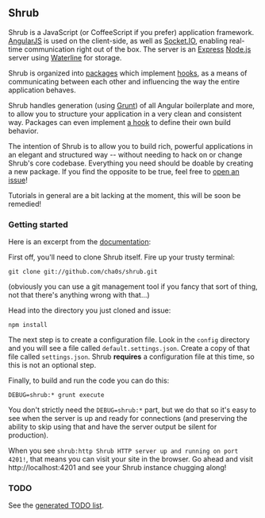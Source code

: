 ## Shrub

Shrub is a JavaScript (or CoffeeScript if you prefer) application
framework. [AngularJS](http://angularjs.org/) is used on the client-side, as
well as [Socket.IO](http://socket.io/), enabling real-time communication right
out of the box. The server is an [Express](http://expressjs.com)
[Node.js](http://nodejs.org/) server using
[Waterline](https://github.com/balderdashy/waterline) for storage.

Shrub is organized into [packages](packages) which implement [hooks](hooks),
as a means of communicating between each other and influencing the way the
entire application behaves.

Shrub handles generation (using [Grunt](http://gruntjs.com/)) of all Angular
boilerplate and more, to allow you to structure your application in a very
clean and consistent way. Packages can even implement
[a hook](http://cha0s.github.io/shrub/hooks/#gruntconfig) to define their own
build behavior.

The intention of Shrub is to allow you to build rich, powerful applications in
an elegant and structured way -- without needing to hack on or change Shrub's
core codebase. Everything you need should be doable by creating a new package.
If you find the opposite to be true, feel free to
[open an issue](https://github.com/cha0s/shrub/issues)!

Tutorials in general are a bit lacking at the moment, this will be soon be
remedied!

### Getting started

Here is an excerpt from the
[documentation](http://cha0s.github.io/shrub/guide/getting-started):

First off, you'll need to clone Shrub itself. Fire up your trusty terminal:

`git clone git://github.com/cha0s/shrub.git`

(obviously you can use a git management tool if you fancy that sort of thing,
not that there's anything wrong with that...)

Head into the directory you just cloned and issue:

`npm install`

The next step is to create a configuration file. Look in the `config` directory
and you will see a file called `default.settings.json`. Create a copy of that
file called `settings.json`. Shrub **requires** a configuration file at this
time, so this is not an optional step.

Finally, to build and run the code you can do this:

`DEBUG=shrub:* grunt execute`

You don't strictly need the `DEBUG=shrub:*` part, but we do that so it's easy
to see when the server is up and ready for connections (and preserving the
ability to skip using that and have the server output be silent for
production).

When you see `shrub:http Shrub HTTP server up and running on port 4201!`, that
means you can visit your site in the browser. Go ahead and visit
http://localhost:4201 and see your Shrub instance chugging along!

### TODO

See the [generated TODO list](http://cha0s.github.io/shrub/todos/).
